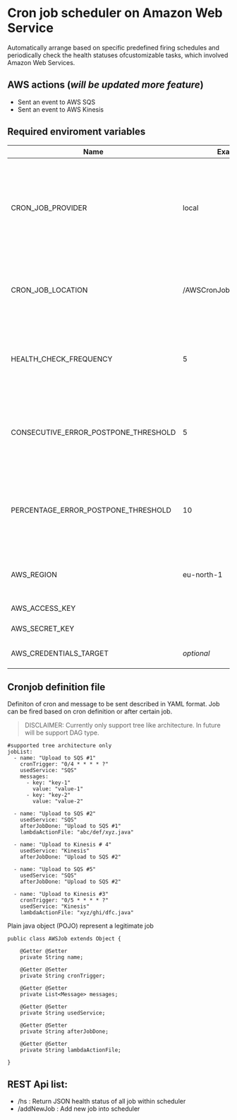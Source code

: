 # Cron job scheduler on Amazon Web Service

Automatically arrange based on specific predefined firing schedules and periodically check the health statuses ofcustomizable tasks, which involved Amazon Web Services.

## AWS actions (*will be updated more feature*) 

- Sent an event to AWS SQS 
- Sent an event to AWS Kinesis

## Required enviroment variables 

| Name | Example | Description |
| --- | --- | --- |
| CRON_JOB_PROVIDER | local | Type of storage where reside cronjob definition file. Current only support from local and S3 |
| CRON_JOB_LOCATION | /AWSCronJob/definition.yaml | Cronjob definition file path (or bucket name if storage is S3)
| HEALTH_CHECK_FREQUENCY | 5 | Health check will aggregate status of all jobs within schedule every 5 second |
| CONSECUTIVE_ERROR_POSTPONE_THRESHOLD | 5 | Scheduler will postpone job if it met consecutive error is higher than 5% |
| PERCENTAGE_ERROR_POSTPONE_THRESHOLD | 10 | Scheduler will postpone job if it met overall percentage error is higher than 10% |
| AWS_REGION | eu-north-1 | AWS Region where the services deployed
| AWS_ACCESS_KEY | | AWS Access key |
| AWS_SECRET_KEY | | AWS Secret key |
| AWS_CREDENTIALS_TARGET | *optional* | AWS credentials file |

## Cronjob definition file

Definiton of cron and message to be sent described in YAML format. Job can be fired based on cron definition or after certain job. 

> DISCLAIMER: Currently only support tree like architecture. In future will be support DAG type. 

```
#supported tree architecture only
jobList:
  - name: "Upload to SQS #1"
    cronTrigger: "0/4 * * * * ?"
    usedService: "SQS"
    messages:
      - key: "key-1"
        value: "value-1"
      - key: "key-2"
        value: "value-2"

  - name: "Upload to SQS #2"
    usedService: "SQS"
    afterJobDone: "Upload to SQS #1"
    lambdaActionFile: "abc/def/xyz.java"
  
  - name: "Upload to Kinesis # 4"
    usedService: "Kinesis"
    afterJobDone: "Upload to SQS #2"

  - name: "Upload to SQS #5"
    usedService: "SQS"
    afterJobDone: "Upload to SQS #2"
  
  - name: "Upload to Kinesis #3"
    cronTrigger: "0/5 * * * * ?"
    usedService: "Kinesis"
    lambdaActionFile: "xyz/ghi/dfc.java"
```

Plain java object (POJO) represent a legitimate job

```
public class AWSJob extends Object {
    
    @Getter @Setter
    private String name;

    @Getter @Setter
    private String cronTrigger;

    @Getter @Setter
    private List<Message> messages;

    @Getter @Setter
    private String usedService;

    @Getter @Setter
    private String afterJobDone;

    @Getter @Setter
    private String lambdaActionFile;

}
```

## REST Api list:

- /hs : Return JSON health status of all job within scheduler
- /addNewJob : Add new job into scheduler